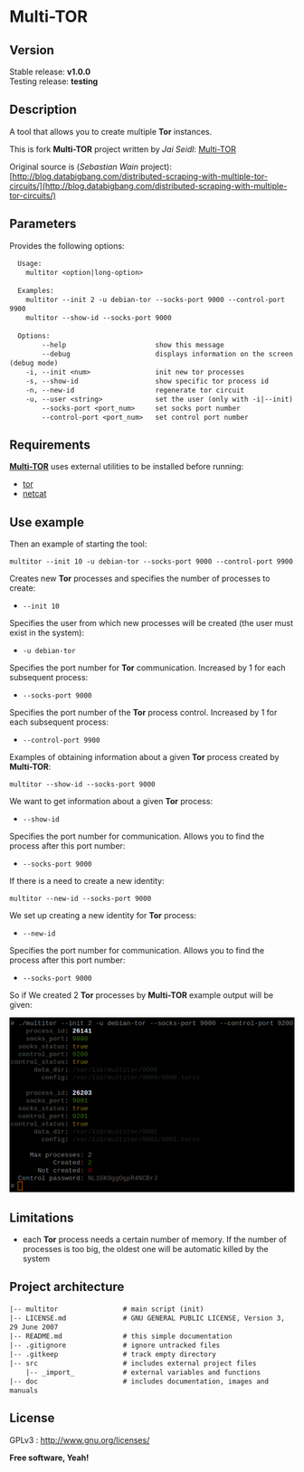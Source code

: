 # Multi-TOR

## Version

Stable release: **v1.0.0**  
Testing release: **testing**

## Description

A tool that allows you to create multiple **Tor** instances.

This is fork **Multi-TOR** project written by *Jai Seidl*: [Multi-TOR](https://github.com/jseidl/Multi-TOR)

Original source is (*Sebastian Wain* project): [http://blog.databigbang.com/distributed-scraping-with-multiple-tor-circuits/](http://blog.databigbang.com/distributed-scraping-with-multiple-tor-circuits/)

## Parameters

Provides the following options:

``````
  Usage:
    multitor <option|long-option>

  Examples:
    multitor --init 2 -u debian-tor --socks-port 9000 --control-port 9900
    multitor --show-id --socks-port 9000

  Options:
        --help                      show this message
        --debug                     displays information on the screen (debug mode)
    -i, --init <num>                init new tor processes
    -s, --show-id                   show specific tor process id
    -n, --new-id                    regenerate tor circuit
    -u, --user <string>             set the user (only with -i|--init)
        --socks-port <port_num>     set socks port number
        --control-port <port_num>   set control port number
``````

## Requirements

**<u>Multi-TOR</u>** uses external utilities to be installed before running:

- [tor](https://www.torproject.org/)
- [netcat](http://netcat.sourceforge.net/)

## Use example

Then an example of starting the tool:

``````
multitor --init 10 -u debian-tor --socks-port 9000 --control-port 9900
``````

Creates new **Tor** processes and specifies the number of processes to create:

- `--init 10`

Specifies the user from which new processes will be created (the user must exist in the system):

- `-u debian-tor`

Specifies the port number for **Tor** communication. Increased by 1 for each subsequent process:

- `--socks-port 9000`

Specifies the port number of the **Tor** process control. Increased by 1 for each subsequent process:

- `--control-port 9900`

Examples of obtaining information about a given **Tor** process created by **Multi-TOR**:

```
multitor --show-id --socks-port 9000
```

We want to get information about a given **Tor** process:

- `--show-id`

Specifies the port number for communication. Allows you to find the process after this port number:

- `--socks-port 9000`

If there is a need to create a new identity:

```
multitor --new-id --socks-port 9000
```

We set up creating a new identity for **Tor** process:

- `--new-id`

Specifies the port number for communication. Allows you to find the process after this port number:

- `--socks-port 9000`

So if We created 2 **Tor** processes by **Multi-TOR** example output will be given:

![multitor_output](doc/img/multitor_output.png)

## Limitations

- each **Tor** process needs a certain number of memory. If the number of processes is too big, the oldest one will be automatic killed by the system

## Project architecture

    |-- multitor                # main script (init)
    |-- LICENSE.md              # GNU GENERAL PUBLIC LICENSE, Version 3, 29 June 2007
    |-- README.md               # this simple documentation
    |-- .gitignore              # ignore untracked files
    |-- .gitkeep                # track empty directory
    |-- src                     # includes external project files
        |-- _import_            # external variables and functions
    |-- doc                     # includes documentation, images and manuals

## License

GPLv3 : <http://www.gnu.org/licenses/>

**Free software, Yeah!**
